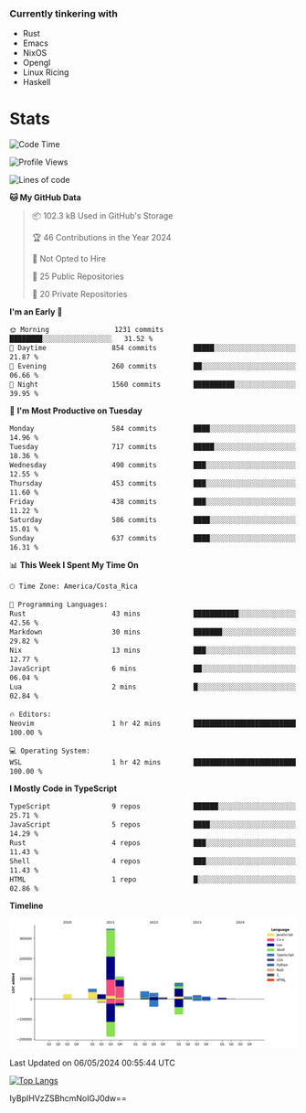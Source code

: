 ### Currently tinkering with
 - Rust
 - Emacs
 - NixOS
 - Opengl
 - Linux Ricing
 - Haskell

# Stats
<!--START_SECTION:waka-->
![Code Time](http://img.shields.io/badge/Code%20Time-881%20hrs%204%20mins-blue)

![Profile Views](http://img.shields.io/badge/Profile%20Views-0-blue)

![Lines of code](https://img.shields.io/badge/From%20Hello%20World%20I%27ve%20Written-757.1%20thousand%20lines%20of%20code-blue)

**🐱 My GitHub Data** 

> 📦 102.3 kB Used in GitHub's Storage 
 > 
> 🏆 46 Contributions in the Year 2024
 > 
> 🚫 Not Opted to Hire
 > 
> 📜 25 Public Repositories 
 > 
> 🔑 20 Private Repositories 
 > 
**I'm an Early 🐤** 

```text
🌞 Morning                1231 commits        ████████░░░░░░░░░░░░░░░░░   31.52 % 
🌆 Daytime                854 commits         █████░░░░░░░░░░░░░░░░░░░░   21.87 % 
🌃 Evening                260 commits         ██░░░░░░░░░░░░░░░░░░░░░░░   06.66 % 
🌙 Night                  1560 commits        ██████████░░░░░░░░░░░░░░░   39.95 % 
```
📅 **I'm Most Productive on Tuesday** 

```text
Monday                   584 commits         ████░░░░░░░░░░░░░░░░░░░░░   14.96 % 
Tuesday                  717 commits         █████░░░░░░░░░░░░░░░░░░░░   18.36 % 
Wednesday                490 commits         ███░░░░░░░░░░░░░░░░░░░░░░   12.55 % 
Thursday                 453 commits         ███░░░░░░░░░░░░░░░░░░░░░░   11.60 % 
Friday                   438 commits         ███░░░░░░░░░░░░░░░░░░░░░░   11.22 % 
Saturday                 586 commits         ████░░░░░░░░░░░░░░░░░░░░░   15.01 % 
Sunday                   637 commits         ████░░░░░░░░░░░░░░░░░░░░░   16.31 % 
```


📊 **This Week I Spent My Time On** 

```text
🕑︎ Time Zone: America/Costa_Rica

💬 Programming Languages: 
Rust                     43 mins             ███████████░░░░░░░░░░░░░░   42.56 % 
Markdown                 30 mins             ███████░░░░░░░░░░░░░░░░░░   29.82 % 
Nix                      13 mins             ███░░░░░░░░░░░░░░░░░░░░░░   12.77 % 
JavaScript               6 mins              ██░░░░░░░░░░░░░░░░░░░░░░░   06.04 % 
Lua                      2 mins              █░░░░░░░░░░░░░░░░░░░░░░░░   02.84 % 

🔥 Editors: 
Neovim                   1 hr 42 mins        █████████████████████████   100.00 % 

💻 Operating System: 
WSL                      1 hr 42 mins        █████████████████████████   100.00 % 
```

**I Mostly Code in TypeScript** 

```text
TypeScript               9 repos             ██████░░░░░░░░░░░░░░░░░░░   25.71 % 
JavaScript               5 repos             ████░░░░░░░░░░░░░░░░░░░░░   14.29 % 
Rust                     4 repos             ███░░░░░░░░░░░░░░░░░░░░░░   11.43 % 
Shell                    4 repos             ███░░░░░░░░░░░░░░░░░░░░░░   11.43 % 
HTML                     1 repo              █░░░░░░░░░░░░░░░░░░░░░░░░   02.86 % 
```



**Timeline**

![Lines of Code chart](https://raw.githubusercontent.com/PandeCode/PandeCode/main/assets/bar_graph.png)


 Last Updated on 06/05/2024 00:55:44 UTC
<!--END_SECTION:waka-->
<!-- 
[![PandeCode's GitHub stats](https://github-readme-stats.vercel.app/api?username=PandeCode&theme=dracula&hide_border=true&show_icons=true)](https://github.com/anuraghazra/github-readme-stats)
-->
[![Top Langs](https://github-readme-stats.vercel.app/api/top-langs/?username=PandeCode&layout=compact&theme=dracula&hide_border=true)](https://github.com/anuraghazra/github-readme-stats)

IyBpIHVzZSBhcmNoIGJ0dw==
